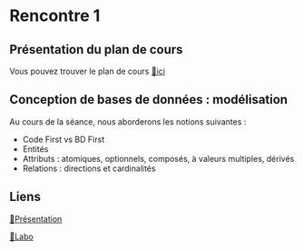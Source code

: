 # Rencontre 1

## Présentation du plan de cours

Vous pouvez trouver le plan de cours [🔗ici](@site/static/powerpoint/PC_2025H_420-4D5-EM-Département-Informatique.pdf)

## Conception de bases de données : modélisation 

Au cours de la séance, nous aborderons les notions suivantes : 
* Code First vs BD First
* Entités
* Attributs : atomiques, optionnels, composés, à valeurs multiples, dérivés
* Relations : directions et cardinalités

## Liens

[🔗Présentation](@site/static/powerpoint/420_4D5_R01_Partie_1.pdf)

[🔗Labo](@site/static/exos/420_4D5_R01_labo_Partie_1_v2.docx)
